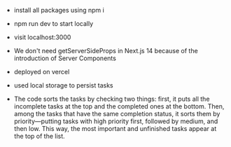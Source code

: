  - install all packages using npm i 
- npm run dev to start locally
- visit localhost:3000

- We don't need getServerSideProps in Next.js 14 because of the introduction of Server Components
- deployed on vercel
- used local storage to persist tasks
- The code sorts the tasks by checking two things: first, it puts all the incomplete tasks at the top and the completed ones at the bottom. Then, among the tasks that have the same completion status, it sorts them by priority—putting tasks with high priority first, followed by medium, and then low. This way, the most important and unfinished tasks appear at the top of the list.
